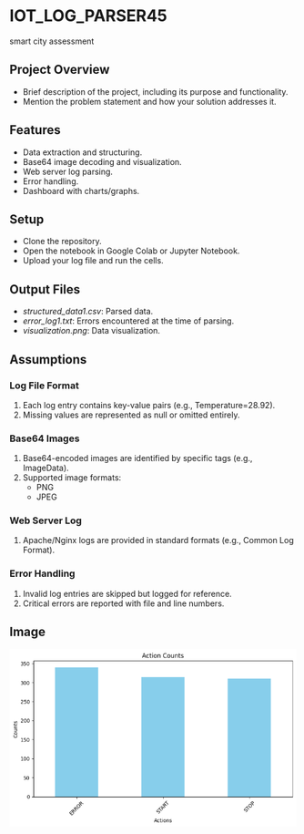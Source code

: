 # IOT_LOG_PARSER45
smart city assessment
## Project Overview
- Brief description of the project, including its purpose and functionality.
- Mention the problem statement and how your solution addresses it.

## Features
- Data extraction and structuring.
- Base64 image decoding and visualization.
- Web server log parsing.
- Error handling.
- Dashboard with charts/graphs.

## Setup
- Clone the repository.
- Open the notebook in Google Colab or Jupyter Notebook.
- Upload your log file and run the cells.
## Output Files
- *structured_data1.csv*: Parsed data.
- *error_log1.txt*: Errors encountered at the time of parsing.
- *visualization.png*: Data visualization.

## Assumptions
### Log File Format
1. Each log entry contains key-value pairs (e.g., Temperature=28.92).
2. Missing values are represented as null or omitted entirely.

### Base64 Images
1. Base64-encoded images are identified by specific tags (e.g., ImageData).
2. Supported image formats:
   - PNG
   - JPEG

### Web Server Log
1. Apache/Nginx logs are provided in standard formats (e.g., Common Log Format).

### Error Handling
1. Invalid log entries are skipped but logged for reference.
2. Critical errors are reported with file and line numbers.
## Image 
![visualization](visualization.png)
